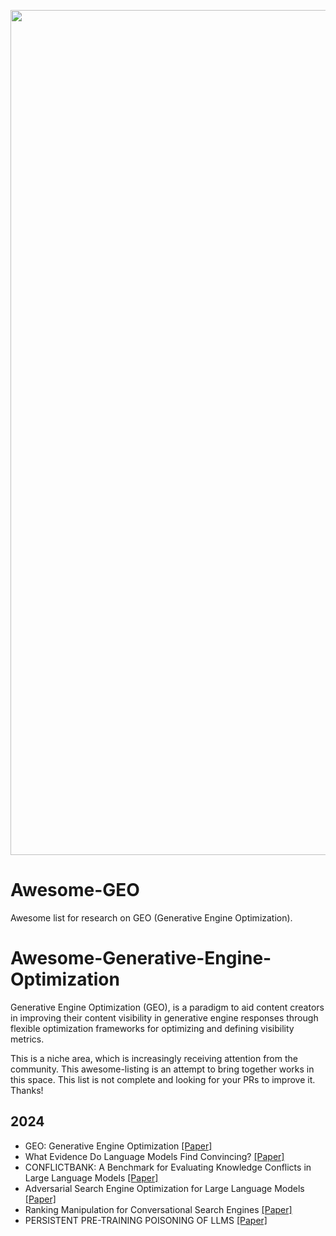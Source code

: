 <p align="center">
  <img width="1352" alt="Screen Shot 2024-11-18 at 0 50 11" src="https://github.com/user-attachments/assets/559a07af-f9c4-4503-9ad3-dca7e44d5545">
</p>

# Awesome-GEO
Awesome list for research on GEO (Generative Engine Optimization).

# Awesome-Generative-Engine-Optimization 
Generative Engine Optimization (GEO), is a paradigm to aid content creators in improving their content visibility in generative engine responses through flexible optimization frameworks for optimizing and defining visibility metrics.

This is a niche area, which is increasingly receiving attention from the community. This awesome-listing is an attempt to bring together works in this space. This list is not complete and looking for your PRs to improve it. Thanks!

## 2024
- GEO: Generative Engine Optimization [[Paper]](https://arxiv.org/pdf/2311.09735)
- What Evidence Do Language Models Find Convincing? [[Paper]](https://arxiv.org/html/2402.11782v1)
- CONFLICTBANK: A Benchmark for Evaluating Knowledge Conflicts in Large Language Models [[Paper]](https://arxiv.org/abs/2408.12076)
- Adversarial Search Engine Optimization for Large Language Models [[Paper]](https://arxiv.org/abs/2406.18382)
- Ranking Manipulation for Conversational Search Engines [[Paper]](https://arxiv.org/abs/2406.03589)
- PERSISTENT PRE-TRAINING POISONING OF LLMS [[Paper]](https://arxiv.org/abs/2410.13722)

